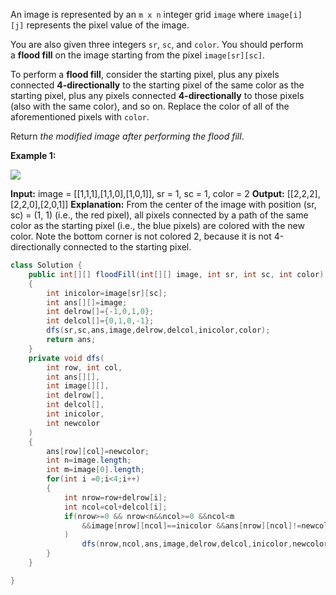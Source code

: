 An image is represented by an `m x n` integer grid `image` where `image[i][j]` represents the pixel value of the image.

You are also given three integers `sr`, `sc`, and `color`. You should perform a **flood fill** on the image starting from the pixel `image[sr][sc]`.

To perform a **flood fill**, consider the starting pixel, plus any pixels connected **4-directionally** to the starting pixel of the same color as the starting pixel, plus any pixels connected **4-directionally** to those pixels (also with the same color), and so on. Replace the color of all of the aforementioned pixels with `color`.

Return _the modified image after performing the flood fill_.

**Example 1:**

![](https://assets.leetcode.com/uploads/2021/06/01/flood1-grid.jpg)

**Input:** image = [[1,1,1],[1,1,0],[1,0,1]], sr = 1, sc = 1, color = 2
**Output:** [[2,2,2],[2,2,0],[2,0,1]]
**Explanation:** From the center of the image with position (sr, sc) = (1, 1) (i.e., the red pixel), all pixels connected by a path of the same color as the starting pixel (i.e., the blue pixels) are colored with the new color.
Note the bottom corner is not colored 2, because it is not 4-directionally connected to the starting pixel.

```java
class Solution {
    public int[][] floodFill(int[][] image, int sr, int sc, int color) 
    {
        int inicolor=image[sr][sc];
        int ans[][]=image;
        int delrow[]={-1,0,1,0};
        int delcol[]={0,1,0,-1};
        dfs(sr,sc,ans,image,delrow,delcol,inicolor,color);
        return ans;
    }
    private void dfs(
        int row, int col,
        int ans[][],
        int image[][],
        int delrow[],
        int delcol[],
        int inicolor,
        int newcolor
    )
    {
        ans[row][col]=newcolor;
        int n=image.length;
        int m=image[0].length;
        for(int i =0;i<4;i++)
        {
            int nrow=row+delrow[i];
            int ncol=col+delcol[i];
            if(nrow>=0 && nrow<n&&ncol>=0 &&ncol<m
                &&image[nrow][ncol]==inicolor &&ans[nrow][ncol]!=newcolor
            )
                dfs(nrow,ncol,ans,image,delrow,delcol,inicolor,newcolor);
        }
    }

}
```